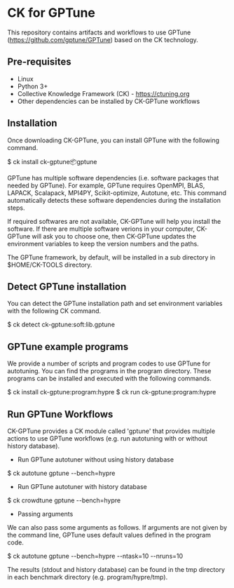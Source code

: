# CK for GPTune

This repository contains artifacts and workflows to use GPTune
(https://github.com/gptune/GPTune) based on the CK technology.

## Pre-requisites

- Linux
- Python 3+
- Collective Knowledge Framework (CK) - https://ctuning.org
- Other dependencies can be installed by CK-GPTune workflows

## Installation

Once downloading CK-GPTune, you can install GPTune with the following command.

$ ck install ck-gptune:package:gptune

GPTune has multiple software dependencies (i.e. software packages that needed
by GPTune). For example, GPTune requires OpenMPI, BLAS, LAPACK, Scalapack,
MPI4PY, Scikit-optimize, Autotune, etc. This command automatically detects these
software dependencies during the installation steps.

If required softwares are not available, CK-GPTune will help you install the
software. If there are multiple software verions in your computer, CK-GPTune
will ask you to choose one, then CK-GPTune updates the environment variables
to keep the version numbers and the paths.

The GPTune framework, by default, will be installed in a sub directory in
$HOME/CK-TOOLS directory.

## Detect GPTune installation

You can detect the GPTune installation path and set environment variables with
the following CK command.

$ ck detect ck-gptune:soft:lib.gptune

## GPTune example programs

We provide a number of scripts and program codes to use GPTune for autotuning.
You can find the programs in the program directory. These programs can be
installed and executed with the following commands.

$ ck install ck-gptune:program:hypre
$ ck run ck-gptune:program:hypre

## Run GPTune Workflows

CK-GPTune provides a CK module called 'gptune' that provides multiple actions
to use GPTune workflows (e.g. run autotuning with or without history database).

- Run GPTune autotuner without using history database

$ ck autotune gptune --bench=hypre

- Run GPTune autotuner with history database

$ ck crowdtune gptune --bench=hypre

- Passing arguments

We can also pass some arguments as follows. If arguments are not given by the
command line, GPTune uses default values defined in the program code.

$ ck autotune gptune --bench=hypre --ntask=10 --nruns=10

The results (stdout and history database) can be found in the tmp directory in
each benchmark directory (e.g. program/hypre/tmp).

